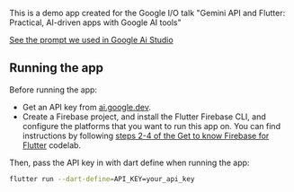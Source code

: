 This is a demo app created for the Google I/O talk "Gemini API and Flutter: Practical, AI-driven apps with Google AI tools"

[See the prompt we used in Google Ai Studio](https://aistudio.google.com/app/prompts/1RsTAt6_N8BPhXbrrd8gSJcdeuYV834kf)

## Running the app 

Before running the app:
* Get an API key from [ai.google.dev](ai.google.dev).
* Create a Firebase project, and install the Flutter Firebase CLI, and configure the platforms that you want to run this app on. You can find instructions by following [steps 2-4 of the Get to know Firebase for Flutter](https://firebase.google.com/codelabs/firebase-get-to-know-flutter?hl=en#2) codelab.

Then, pass the API key in with dart define when running the app:

```bash
flutter run --dart-define=API_KEY=your_api_key
```



